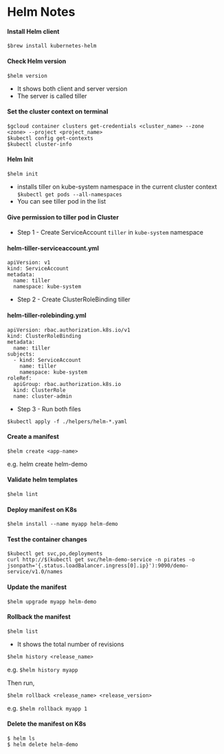 # Helm Notes

#### Install Helm client
```
$brew install kubernetes-helm
```

#### Check Helm version
```
$helm version
```
- It shows both client and server version
- The server is called tiller

#### Set the cluster context on terminal
```
$gcloud container clusters get-credentials <cluster_name> --zone <zone> --project <project_name>
$kubectl config get-contexts
$kubectl cluster-info
```

#### Helm Init
```
$helm init
```
- installs tiller on kube-system namespace in the current cluster context
	`$kubectl get pods --all-namespaces`
- You can see tiller pod in the list

#### Give permission to tiller pod in Cluster

- Step 1 - Create ServiceAccount `tiller` in `kube-system` namespace
#### helm-tiller-serviceaccount.yml
```
apiVersion: v1
kind: ServiceAccount
metadata:
  name: tiller
  namespace: kube-system
```

- Step 2 - Create ClusterRoleBinding tiller
#### helm-tiller-rolebinding.yml
```
apiVersion: rbac.authorization.k8s.io/v1
kind: ClusterRoleBinding
metadata:
  name: tiller
subjects:
  - kind: ServiceAccount
    name: tiller
    namespace: kube-system
roleRef:
  apiGroup: rbac.authorization.k8s.io
  kind: ClusterRole
  name: cluster-admin
```

- Step 3 - Run both files
```
$kubectl apply -f ./helpers/helm-*.yaml
```

#### Create a manifest
```
$helm create <app-name>
```
e.g. helm create helm-demo

<update the templates as you wish>

#### Validate helm templates
```
$helm lint
```

#### Deploy manifest on K8s
```
$helm install --name myapp helm-demo
```

#### Test the container changes
```
$kubectl get svc,po,deployments
curl http://$(kubectl get svc/helm-demo-service -n pirates -o jsonpath='{.status.loadBalancer.ingress[0].ip}'):9090/demo-service/v1.0/names
```

#### Update the manifest
```
$helm upgrade myapp helm-demo
```

#### Rollback the manifest
```
$helm list
```
- It shows the total number of revisions
```
$helm history <release_name>
```
e.g. `$helm history myapp`

Then run,
```
$helm rollback <release_name> <release_version>
```
e.g. `$helm rollback myapp 1`


#### Delete the manifest on K8s
```
$ helm ls
$ helm delete helm-demo
```
